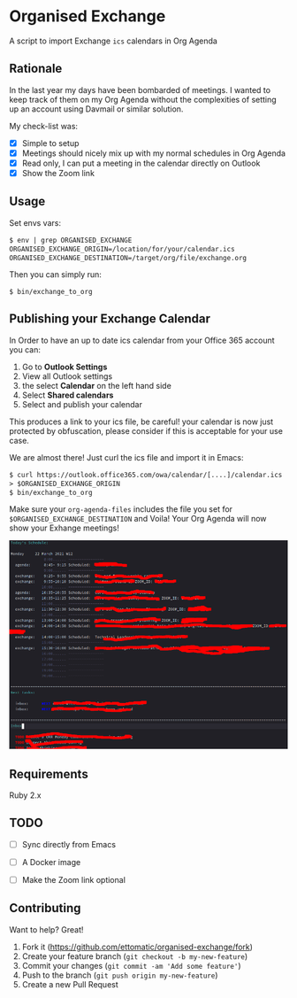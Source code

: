 # Organised Exchange
A script to import Exchange `ics` calendars in Org Agenda

## Rationale
In the last year my days have been bombarded of meetings. I wanted to keep track of them on my Org Agenda without the complexities of setting up an account using Davmail or similar solution.

My check-list was:
- [x] Simple to setup
- [x] Meetings should nicely mix up with my normal schedules in Org Agenda
- [x] Read only, I can put a meeting in the calendar directly on Outlook
- [x] Show the Zoom link

## Usage

Set envs vars:

```
$ env | grep ORGANISED_EXCHANGE
ORGANISED_EXCHANGE_ORIGIN=/location/for/your/calendar.ics
ORGANISED_EXCHANGE_DESTINATION=/target/org/file/exchange.org
```

Then you can simply run:

```
$ bin/exchange_to_org
```


## Publishing your Exchange Calendar

In Order to have an up to date ics calendar from your Office 365 account you can:
1. Go to **Outlook Settings**
2. View all Outlook settings
3. the select **Calendar** on the left hand side
4. Select **Shared calendars**
5. Select and publish your calendar

This produces a link to your ics file, be careful! your calendar is now just protected by obfuscation, please consider if this is acceptable for your use case.

We are almost there! Just curl the ics file and import it in Emacs:
```
$ curl https://outlook.office365.com/owa/calendar/[....]/calendar.ics > $ORGANISED_EXCHANGE_ORIGIN
$ bin/exchange_to_org
```

Make sure your `org-agenda-files` includes the file you set for `$ORGANISED_EXCHANGE_DESTINATION` and Voila! Your Org Agenda will now show your Exhange meetings!

![Screenshot](img/org-agenda.png)

## Requirements

Ruby 2.x

## TODO

- [ ] Sync directly from Emacs
- [ ] A Docker image
- [ ] Make the Zoom link optional


## Contributing

Want to help? Great!
1. Fork it (<https://github.com/ettomatic/organised-exchange/fork>)
2. Create your feature branch (`git checkout -b my-new-feature`)
3. Commit your changes (`git commit -am 'Add some feature'`)
4. Push to the branch (`git push origin my-new-feature`)
5. Create a new Pull Request
